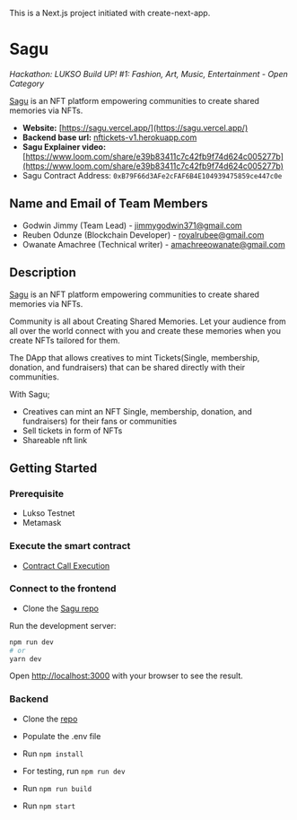 This is a Next.js project initiated with create-next-app.

# Sagu

_Hackathon: LUKSO Build UP! #1: Fashion, Art, Music, Entertainment - Open Category_

[Sagu](https://sagu.vercel.app/) is an NFT platform empowering communities to create shared memories via NFTs.

- **Website:** [https://sagu.vercel.app/](https://sagu.vercel.app/)
- **Backend base url:** [nftickets-v1.herokuapp.com](nftickets-v1.herokuapp.com)
- **Sagu Explainer video:** [https://www.loom.com/share/e39b83411c7c42fb9f74d624c005277b](https://www.loom.com/share/e39b83411c7c42fb9f74d624c005277b)
- Sagu Contract Address: `0xB79F66d3AFe2cFAF6B4E104939475859ce447c0e`

## Name and Email of Team Members

- Godwin Jimmy (Team Lead) - jimmygodwin371@gmail.com
- Reuben Odunze (Blockchain Developer) - royalrubee@gmail.com
- Owanate Amachree (Technical writer) - amachreeowanate@gmail.com

## Description

[Sagu](https://sagu.vercel.app/) is an NFT platform empowering communities to create shared memories via NFTs.

Community is all about Creating Shared Memories. Let your audience from all over the world connect with you and create these memories when you create NFTs tailored for them.

The DApp that allows creatives to mint Tickets(Single, membership, donation, and fundraisers) that can be shared directly with their communities.

With Sagu;
- Creatives can mint an NFT Single, membership, donation, and fundraisers) for their fans or communities
- Sell tickets in form of NFTs
- Shareable nft link

## Getting Started
### Prerequisite
- Lukso Testnet
- Metamask
### Execute the smart contract

- [Contract Call Execution](https://explorer.execution.l16.lukso.network/address/0xB79F66d3AFe2cFAF6B4E104939475859ce447c0e/transactions#address-tabs)

### Connect to the frontend
- Clone the [Sagu repo](https://github.com/noblejos/sagu)

Run the development server:

```bash
npm run dev
# or
yarn dev
```

Open [http://localhost:3000](http://localhost:3000) with your browser to see the result.

### Backend

- Clone the [repo](https://github.com/Next-Gen-Dev-Labs/SaguBE)

- Populate the .env file

- Run `npm install`
- For testing, run `npm run dev`
- Run `npm run build`
- Run `npm start`
